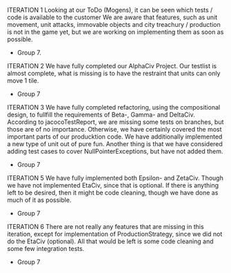 ITERATION 1
Looking at our ToDo (Mogens), it can be seen which tests / code is available to the customer
We are aware that features, such as unit movement, unit attacks, immovable objects and city treachury / production 
is not in the game yet, but we are working on implementing them as soon as possible.
- Group 7.

ITERATION 2
We have fully completed our AlphaCiv Project. Our testlist is almost complete, what is missing is to have the
restraint that units can only move 1 tile.
- Group 7

ITERATION 3
We have fully completed refactoring, using the compositional design, to fullfill the requirements of Beta-,
Gamma- and DeltaCiv. According to jacocoTestReport, we are missing some tests on branches, but those
are of no importance. Otherwise, we have certainly covered the most important parts of our producktion code.
We have additionally implemented a new type of unit out of pure fun.
Another thing is that we have considered adding test cases to cover NullPointerExceptions, but have not
added them.
- Group 7

ITERATION 5
We have fully implemented both Epsilon- and ZetaCiv. Though we have not implemented EtaCiv, since that is 
optional. If there is anything left to be desired, then it might be code cleaning, though we have done 
as much of it as possible.
- Group 7

ITERATION 6
There are not really any features that are missing in this iteration, except for implementation of 
ProductionStrategy, since we did not do the EtaCiv (optional). All that would be left is some code 
cleaning and some few integration tests.
- Group 7
